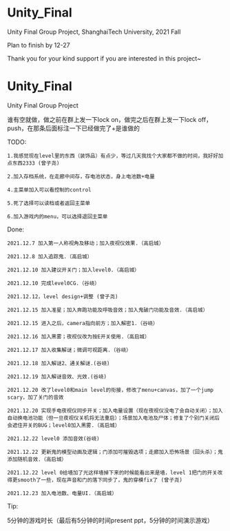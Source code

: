 # Unity_Final
Unity Final Group Project, ShanghaiTech University, 2021 Fall

Plan to finish by 12-27

Thank you for your kind support if you are interested in this project~



# Unity_Final
Unity Final Group Project

谁有空就做，做之前在群上发一下lock on，做完之后在群上发一下lock off，push，在那条后面标注一下已经做完了+是谁做的

TODO:

	1.我感觉现在level里的东西（装饰品）有点少，等过几天我找个大家都不做的时间，我好好加点东西2333 (曾子尧)
	
	2.加入存档系统，在走廊中间存，存电池状态，身上电池数+电量
	
	4.主菜单加入可以看控制的control
	
	5.死了选择可以读档或者返回主菜单
	
	6.加入游戏内的menu，可以选择退回主菜单

Done:

	2021.12.7 加入第一人称视角及移动；加入夜视仪效果.（高启城）
	
	2021.12.8 加入追踪鬼.（高启城）
	
	2021.12.10 加入建议开关门；加入level0.（高启城）

	2021.12.10 完成level0CG.（谷峣）

	2021.12.12，level design+调整 (曾子尧)

	2021.12.15 加入准星；加入奔跑功能及呼吸音效；加入鬼破门功能及音效.（高启城）

	2021.12.15 进入之后，camera指向前方；加入解密1.（谷峣）

	2021.12.16 加入黑雾；夜视仪改为按E开关使用.（高启城）

	2021.12.17 加入收集解谜；微调可视距离.（谷峣）

	2021.12.18 加入解谜2、通关解谜.(谷峣)

	2021.12.19 加入解谜音效、光效.(谷峣)

	2021.12.20 改了level0和main level的衔接，修改了menu+canvas，加了一个jump scary，加了关门的音效
	
	2021.12.20 实现手电夜视仪同步开关；加入电量设置（现在夜视仪没电了会自动关闭）；加入自动换电池功能（但一旦夜视仪关机将无法重启）；场景加入电池及尸体；修复了个别门关闭后会遮住开关的BUG；level0加入黑雾.（高启城）

	2021.12.22 level0 添加音效(谷峣)
	
	2021.12.22 更新鬼的模型动画及逻辑；门添加可摧毁选项；走廊加入恐怖场景（回头杀）；鬼添加随机音效.（高启城）

	2021.12.22 level 0给墙加了光这样墙掉下来的时候能看出来是墙，level 1把门的开关改得更smooth了一些，现在声音和门的落下同步了，鬼的穿模fix了 (曾子尧)
	
	2021.12.23 加入电池数、电量UI.（高启城）




Tip:

5分钟的游戏时长（最后有5分钟的时间present ppt，5分钟的时间演示游戏）


